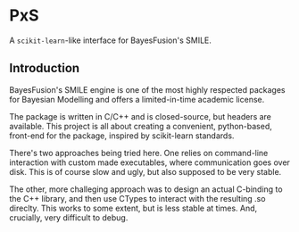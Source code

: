 # PxS
A `scikit-learn`-like interface for BayesFusion's SMILE.

## Introduction
BayesFusion's SMILE engine is one of the most highly respected packages for
Bayesian Modelling and offers a limited-in-time academic license. 

The package is written in C/C++ and is closed-source, but headers are available.
This project is all about creating a convenient, python-based, front-end for the 
package, inspired by scikit-learn standards.

There's two approaches being tried here. One relies on command-line interaction
with custom made executables, where communication goes over disk. This is of
course slow and ugly, but also supposed to be very stable.

The other, more challeging approach was to design an actual C-binding to the
C++ library, and then use CTypes to interact with the resulting .so direclty.
This works to some extent, but is less stable at times. And, crucially, very
difficult to debug.
